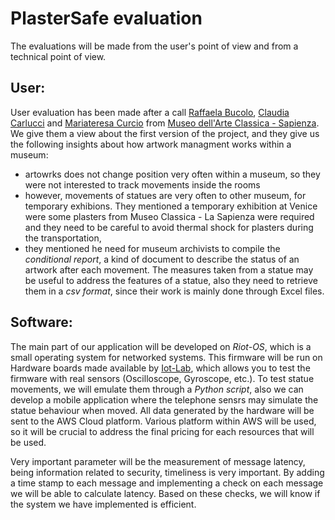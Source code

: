 # PlasterSafe evaluation
The evaluations will be made from the user's point of view and from a technical point of view.

## User:
User evaluation has been made after a call [Raffaela Bucolo](http://www.antichita.uniroma1.it/en/content/bucolo-raffaella), [Claudia Carlucci](https://web.uniroma1.it/polomuseale/node/5582) and [Mariateresa Curcio](https://web.uniroma1.it/polomuseale/node/5583) from [Museo dell'Arte Classica - Sapienza](https://web.uniroma1.it/polomuseale/museo-arte-classica). We give them a view about the first version of the project, and they give us the following insights about how artwork managment works within a museum:
* artowrks does not change position very often within a museum, so they were not interested to track movements inside the rooms
* however, movements of statues are very often to other museum, for temporary exhibions. They mentioned a temporary exhibition at Venice were some plasters from Museo Classica - La Sapienza were required and they need to be careful to avoid thermal shock for plasters during the transportation,
* they mentioned he need for museum archivists to compile the *conditional report*, a kind of document to describe the status of an artwork after each movement. The measures taken from a statue may be useful to address the features of a statue, also they need to retrieve them in a *csv format*, since their work is mainly done through Excel files. 

## Software:
The main part of our application will be developed on *Riot-OS*, which is a small operating system for networked systems. This firmware will be run on Hardware boards made available by [Iot-Lab](https://www.iot-lab.info/hardware/m3/), which allows you to test the firmware with real sensors (Oscilloscope, Gyroscope, etc.). To test statue movements, we will emulate them through a *Python script*, also we can develop a mobile application where the telephone sensrs may simulate the statue behaviour when moved.
All data generated by the hardware will be sent to the AWS Cloud platform. Various platform within AWS will be used, so it will be crucial to address the final pricing for each resources that will be used.

Very important parameter will be the measurement of message latency, being information related to security, timeliness is very important. By adding a time stamp to each message and implementing a check on each message we will be able to calculate latency. Based on these checks, we will know if the system we have implemented is efficient.

